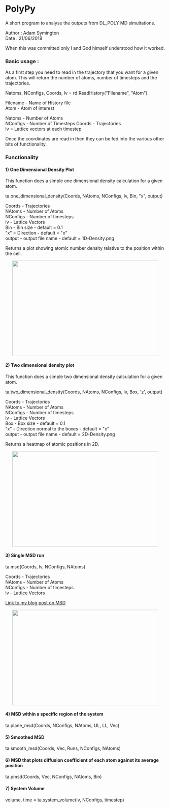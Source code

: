 # PolyPy 

A short program to analyse the outputs from DL_POLY MD simultations.

Author : Adam Symington   
Date   : 21/06/2018  


When this was committed only I and God himself understood how it worked. 


### Basic usage :

As a first step you need to read in the trajectory that you want for a given atom. This will 
return the number of atoms, number of timesteps and the trajectories. 

Natoms, NConfigs, Coords, lv = rd.ReadHistory("Filename", "Atom")  
  
Filename - Name of History file  
Atom - Atom of interest  

Natoms - Number of Atoms  
NConfigs - Number of Timesteps
Coords - Trajectories  
lv = Lattice vectors at each timestep

Once the coordinates are read in then they can be fed into the various other bits of functionality.  

### Functionality

#### 1) One Dimensional Density Plot  

This function does a simple one dimensional density calculation for a given atom. 

ta.one_dimensional_density(Coords, NAtoms, NConfigs, lv, Bin, "x", output)

Coords - Trajectories   
NAtoms - Number of Atoms  
NConfigs - Number of timesteps  
lv - Lattice Vectors  
Bin - Bin size - default = 0.1  
"x" = Direction - default = "x"  
output - output file name - default = 1D-Density.png  

  
Returns a plot showing atomic number density relative to the position within the cell.   
<p align="center">
  <img width="460" height="300" src="https://github.com/symmy596/PolyPy/blob/master/Plots/1D-Density.png">
</p>

#### 2) Two dimensional density plot

This function does a simple two dimensional density calculation for a given atom.

ta.two_dimensional_density(Coords, NAtoms, NConfigs, lv, Box, 'z', output)

Coords - Trajectories  
NAtoms - Number of Atoms  
NConfigs - Number of timesteps  
lv - Lattice Vectors  
Box - Box size - default = 0.1  
"x" - Direction normal to the boxes - default = "x"  
output - output file name - default = 2D-Density.png   
  
Returns a heatmap of atomic positions in 2D. 
  
<p align="center">
  <img width="460" height="300" src="https://github.com/symmy596/PolyPy/blob/master/Plots/2D-Density.png">
</p>


#### 3) Single MSD run

ta.msd(Coords, lv, NConfigs, NAtoms)

Coords - Trajectories  
NAtoms - Number of Atoms  
NConfigs - Number of timesteps  
lv - Lattice Vectors  

[Link to my blog post on MSD](http://people.bath.ac.uk/ars44/blog_posts/post_1.html)

<p align="center">
  <img width="460" height="300" src="https://github.com/symmy596/PolyPy/blob/master/Plots/MSD.png">
</p>



#### 4) MSD within a specific region of the system


ta.plane_msd(Coords, NConfigs, NAtoms, UL, LL, Vec)


#### 5) Smoothed MSD

ta.smooth_msd(Coords, Vec, Runs, NConfigs, NAtoms)


#### 6) MSD that plots diffusion coefficient of each atom against its average position 

ta.pmsd(Coords, Vec, NConfigs, NAtoms, Bin)

#### 7) System Volume

volume, time = ta.system_volume(lv, NConfigs, timestep)


